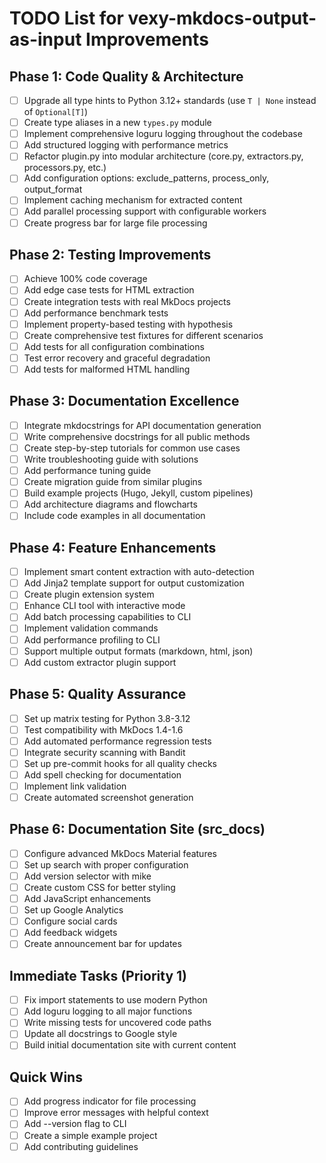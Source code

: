# TODO List for vexy-mkdocs-output-as-input Improvements

## Phase 1: Code Quality & Architecture
- [ ] Upgrade all type hints to Python 3.12+ standards (use `T | None` instead of `Optional[T]`)
- [ ] Create type aliases in a new `types.py` module
- [ ] Implement comprehensive loguru logging throughout the codebase
- [ ] Add structured logging with performance metrics
- [ ] Refactor plugin.py into modular architecture (core.py, extractors.py, processors.py, etc.)
- [ ] Add configuration options: exclude_patterns, process_only, output_format
- [ ] Implement caching mechanism for extracted content
- [ ] Add parallel processing support with configurable workers
- [ ] Create progress bar for large file processing

## Phase 2: Testing Improvements
- [ ] Achieve 100% code coverage
- [ ] Add edge case tests for HTML extraction
- [ ] Create integration tests with real MkDocs projects
- [ ] Add performance benchmark tests
- [ ] Implement property-based testing with hypothesis
- [ ] Create comprehensive test fixtures for different scenarios
- [ ] Add tests for all configuration combinations
- [ ] Test error recovery and graceful degradation
- [ ] Add tests for malformed HTML handling

## Phase 3: Documentation Excellence
- [ ] Integrate mkdocstrings for API documentation generation
- [ ] Write comprehensive docstrings for all public methods
- [ ] Create step-by-step tutorials for common use cases
- [ ] Write troubleshooting guide with solutions
- [ ] Add performance tuning guide
- [ ] Create migration guide from similar plugins
- [ ] Build example projects (Hugo, Jekyll, custom pipelines)
- [ ] Add architecture diagrams and flowcharts
- [ ] Include code examples in all documentation

## Phase 4: Feature Enhancements
- [ ] Implement smart content extraction with auto-detection
- [ ] Add Jinja2 template support for output customization
- [ ] Create plugin extension system
- [ ] Enhance CLI tool with interactive mode
- [ ] Add batch processing capabilities to CLI
- [ ] Implement validation commands
- [ ] Add performance profiling to CLI
- [ ] Support multiple output formats (markdown, html, json)
- [ ] Add custom extractor plugin support

## Phase 5: Quality Assurance
- [ ] Set up matrix testing for Python 3.8-3.12
- [ ] Test compatibility with MkDocs 1.4-1.6
- [ ] Add automated performance regression tests
- [ ] Integrate security scanning with Bandit
- [ ] Set up pre-commit hooks for all quality checks
- [ ] Add spell checking for documentation
- [ ] Implement link validation
- [ ] Create automated screenshot generation

## Phase 6: Documentation Site (src_docs)
- [ ] Configure advanced MkDocs Material features
- [ ] Set up search with proper configuration
- [ ] Add version selector with mike
- [ ] Create custom CSS for better styling
- [ ] Add JavaScript enhancements
- [ ] Set up Google Analytics
- [ ] Configure social cards
- [ ] Add feedback widgets
- [ ] Create announcement bar for updates

## Immediate Tasks (Priority 1)
- [ ] Fix import statements to use modern Python
- [ ] Add loguru logging to all major functions
- [ ] Write missing tests for uncovered code paths
- [ ] Update all docstrings to Google style
- [ ] Build initial documentation site with current content

## Quick Wins
- [ ] Add progress indicator for file processing
- [ ] Improve error messages with helpful context
- [ ] Add --version flag to CLI
- [ ] Create a simple example project
- [ ] Add contributing guidelines
